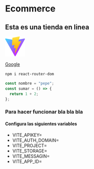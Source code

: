 # Ecommerce

## Esta es una tienda en linea

![](/public/vite.svg)

[Google](www.google.com)

```
npm i react-router-dom
```

```javascript
const nombre = "pepe";
const sumar = () => {
  return 1 + 2;
};
```

### Para hacer funcionar bla bla bla

#### Configura las siguientes variables

- VITE_APIKEY=
- VITE_AUTH_DOMAIN=
- VITE_PROJECT=
- VITE_STORAGE=
- VITE_MESSAGIN=
- VITE_APP_ID=
